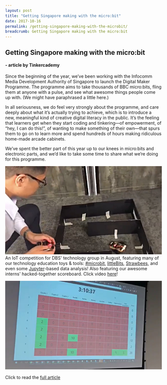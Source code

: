 ```yaml
---
layout: post
title: "Getting Singapore making with the micro:bit"
date: 2017-10-16
permalink: /getting-singapore-making-with-the-microbit/
breadcrumb: Getting Singapore making with the micro:bit
---
```


## Getting Singapore making with the micro:bit
#### - article by Tinkercademy

Since the beginning of the year, we’ve been working with the Infocomm Media Development Authority of Singapore to launch the Digital Maker Programme. The programme aims to take thousands of BBC micro:bits, fling them at anyone with a pulse, and see what awesome things people come up with. (We might have paraphrased a little here.)

In all seriousness, we do feel very strongly about the programme, and care deeply about what it’s actually trying to achieve, which is to introduce a new, meaningful kind of creative digital literacy in the public. It’s the feeling that learners get when they start coding and tinkering—of empowerment, of “hey, I can do this!”, of wanting to make something of their own—that spurs them to go on to learn more and spend hundreds of hours making ridiculous home-made arcade cabinets.

We’ve spent the better part of this year up to our knees in micro:bits and electronic parts, and we’d like to take some time to share what we’re doing for this programme.


![getting-singapore-making-with-the-microbit](/images/stories/features/getting-singapore-making-with-the-microbit/getting-singapore-making-with-the-microbit1.jpg)<br>
An IoT competition for DBS' technology group in August, featuring many of our technology education toys & tools: <a href="https://www.facebook.com/hashtag/microbit?source=feed_text&story_id=681113478751539" target="_blank">#microbit</a>, <a href="https://www.facebook.com/littleBitselectronics/?fref=mentions" target="_blank">littleBits</a>, <a href="https://www.facebook.com/strawbees/?fref=mentions" target="_blank">Strawbees</a>, and even some <a href="https://www.facebook.com/projectjupyter/?fref=mentions" target="_blank">Jupyter</a>-based data analysis! Also featuring our awesome interns' hacked-together scoreboard. Click video <a href="https://www.facebook.com/tinkercademy/videos/681113478751539/" target="_blank">here</a>!


![getting-singapore-making-with-the-microbit](/images/stories/features/getting-singapore-making-with-the-microbit/getting-singapore-making-with-the-microbit2.jpg)<br>


Click to read the <a href="https://blog.tinkercademy.com/digital-maker-programme-998927090ddc" target="_blank">full article</a> 
